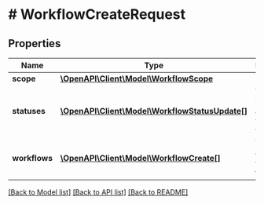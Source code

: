 # # WorkflowCreateRequest

## Properties

Name | Type | Description | Notes
------------ | ------------- | ------------- | -------------
**scope** | [**\OpenAPI\Client\Model\WorkflowScope**](WorkflowScope.md) |  |
**statuses** | [**\OpenAPI\Client\Model\WorkflowStatusUpdate[]**](WorkflowStatusUpdate.md) | The statuses to associate with the workflows. |
**workflows** | [**\OpenAPI\Client\Model\WorkflowCreate[]**](WorkflowCreate.md) | The details of the workflows to create. |

[[Back to Model list]](../../README.md#models) [[Back to API list]](../../README.md#endpoints) [[Back to README]](../../README.md)
